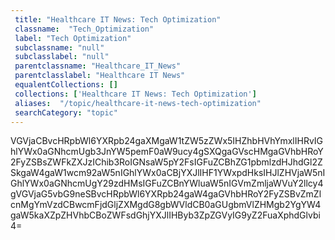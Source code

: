 ```yaml
--- 
 title: "Healthcare IT News: Tech Optimization" 
 classname:  "Tech_Optimization" 
 label: "Tech Optimization" 
 subclassname: "null" 
 subclasslabel: "null" 
 parentclassname: "Healthcare_IT_News" 
 parentclasslabel: "Healthcare IT News" 
 equalentCollections: [] 
 collections: ['Healthcare IT News: Tech Optimization']
 aliases:  "/topic/healthcare-it-news-tech-optimization"  
 searchCategory: "topic" 
---
```

VGVjaCBvcHRpbWl6YXRpb24gaXMgaW1tZW5zZWx5IHZhbHVhYmxlIHRvIGhlYWx0aGNhcmUgb3JnYW5pemF0aW9ucy4gSXQgaGVscHMgaGVhbHRoY2FyZSBsZWFkZXJzIChib3RoIGNsaW5pY2FsIGFuZCBhZG1pbmlzdHJhdGl2ZSkgaW4gaW1wcm92aW5nIGhlYWx0aCBjYXJlIHF1YWxpdHksIHJlZHVjaW5nIGhlYWx0aGNhcmUgY29zdHMsIGFuZCBnYWluaW5nIGVmZmljaWVuY2llcy4gVGVjaG5vbG9neSBvcHRpbWl6YXRpb24gaW4gaGVhbHRoY2FyZSBvZmZlcnMgYmVzdCBwcmFjdGljZXMgdG8gbWVldCB0aGUgbmVlZHMgb2YgYW4gaW5kaXZpZHVhbCBoZWFsdGhjYXJlIHByb3ZpZGVyIG9yZ2FuaXphdGlvbi4=